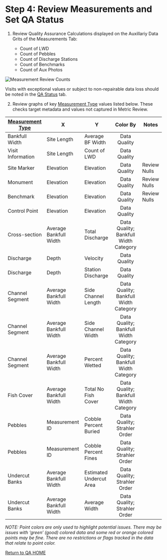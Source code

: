# Step 4: Review Measurements and Set QA Status



1. Review Quality Assurance Calculations displayed on the Auxillariy Data Grits of the Measurements Tab:   

   - Count of LWD
   - Count of Pebbles
   - Count of Discharge Stations
   - Count of Benchmarks
   - Count of Aux Photos

 ![Measurement Review Counts](https://southforkresearch.github.io/CHaMP-Management/images/MeasurementReview_Counts.png)

   Visits with exceptional values or subject to non-repairable data loss should be noted in the [QA Status](QA_QAStatus.md) tab. 

2. Review graphs of key [Measurement Type](MeasurementTypes.md) values listed below.  These checks target metadata and values not captured in Metric Review.

| [Measurement Type](MeasurementTypes.md) | X                      | Y                       |                Color By                | Notes        |
| --------------------------------------- | ---------------------- | ----------------------- | :------------------------------------: | ------------ |
| Bankfull Width                          | Site Length            | Average BF Width        |              Data Quality              |              |
| Visit Information                       | Site Length            | Count of LWD            |              Data Quality              |              |
| Site Marker                             | Elevation              | Elevation               |              Data Quality              | Review Nulls |
| Monument                                | Elevation              | Elevation               |              Data Quality              | Review Nulls |
| Benchmark                               | Elevation              | Elevation               |              Data Quality              | Review Nulls |
| Control Point                           | Elevation              | Elevation               |              Data Quality              |              |
| Cross-section                           | Average Bankfull Width | Total Discharge         | Data Quality;  Bankfull Width Category |              |
| Discharge                               | Depth                  | Velocity                |              Data Quality              |              |
| Discharge                               | Depth                  | Station Discharge       |              Data Quality              |              |
| Channel Segment                         | Average Bankfull Width | Side Channel Length     | Data Quality; Bankfull Width Category  |              |
| Channel Segment                         | Average Bankfull Width | Side Channel Width      | Data Quality; Bankfull Width Category  |              |
| Channel Segment                         | Average Bankfull Width | Percent Wetted          | Data Quality; Bankfull Width Category  |              |
| Fish Cover                              | Average Bankfull Width | Total No Fish Cover     | Data Quality; Bankfull Width Category  |              |
| Pebbles                                 | Measurement ID         | Cobble Percent Buried   |      Data Quality; Strahler Order      |              |
| Pebbles                                 | Measurement ID         | Cobble Percent Fines    |      Data Quality; Strahler Order      |              |
| Undercut Banks                          | Average Bankfull Width | Estimated Undercut Area |      Data Quality; Strahler Order      |              |
| Undercut Banks                          | Average Bankfull Width | Average Width           |      Data Quality; Strahler Order      |              |

*NOTE: Point colors are only used to highlight potential issues.  There may be issues with ‘green’ (good)*
*colored data and some red or orange colored points may be fine.  There are no restrictions or flags tracked in the data that relate to point color.*


[Return to QA HOME](QAMain.md)

